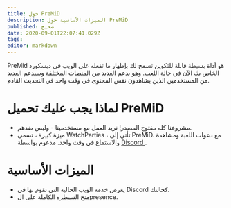 ```yaml
---
title: حول PreMiD
description: الميزات الأساسية حول PreMiD
published: صحيح
date: 2020-09-01T22:07:41.029Z
tags:
editor: markdown
---
```


PreMid هو أداة بسيطة قابلة للتكوين تسمح لك بإظهار ما تفعله على الويب في ديسكورد الخاص بك الآن في حالة اللعب. وهو يدعم العديد من المنصات المختلفة وسيدعم العديد من المستخدمين الذين يشاهدون نفس المحتوى في وقت واحد في التحديث القادم.

# لماذا يجب عليك تحميل PreMiD
- مشروعنا كله مفتوح المصدر! نريد العمل مع مستخدمينا - وليس ضدهم.
- ميزة كبيرة ، تسمى WatchParties ، تأتي إلى PreMiD. مع دعوات اللعبة ومشاهدة والاستماع في وقت واحد. مدعوم بواسطة [ Discord ](https://discordapp.com/).

# الميزات الأساسية
- يعرض خدمة الويب الحالية التي تقوم بها في Discord كحالتك.
- منح السيطرة الكاملة على الpresence.